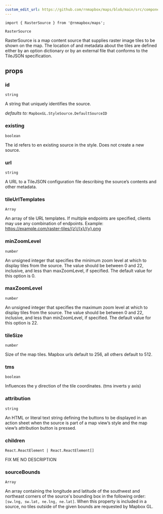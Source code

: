 ```yaml
---
custom_edit_url: https://github.com/rnmapbox/maps/blob/main/src/components/RasterSource.tsx
---
```


  

```tsx
import { RasterSource } from '@rnmapbox/maps';

RasterSource

```
RasterSource is a map content source that supplies raster image tiles to be shown on the map.
The location of and metadata about the tiles are defined either by an option dictionary
or by an external file that conforms to the TileJSON specification.

## props

  
### id

```tsx
string
```
A string that uniquely identifies the source.

  _defaults to:_ `MapboxGL.StyleSource.DefaultSourceID`

  
### existing

```tsx
boolean
```
The id refers to en existing source in the style. Does not create a new source.


  
### url

```tsx
string
```
A URL to a TileJSON configuration file describing the source’s contents and other metadata.


  
### tileUrlTemplates

```tsx
Array
```
An array of tile URL templates. If multiple endpoints are specified, clients may use any combination of endpoints.
Example: https://example.com/raster-tiles/{z}/{x}/{y}.png


  
### minZoomLevel

```tsx
number
```
An unsigned integer that specifies the minimum zoom level at which to display tiles from the source.
The value should be between 0 and 22, inclusive, and less than
maxZoomLevel, if specified. The default value for this option is 0.


  
### maxZoomLevel

```tsx
number
```
An unsigned integer that specifies the maximum zoom level at which to display tiles from the source.
The value should be between 0 and 22, inclusive, and less than
minZoomLevel, if specified. The default value for this option is 22.


  
### tileSize

```tsx
number
```
Size of the map tiles.
Mapbox urls default to 256, all others default to 512.


  
### tms

```tsx
boolean
```
Influences the y direction of the tile coordinates. (tms inverts y axis)


  
### attribution

```tsx
string
```
An HTML or literal text string defining the buttons to be displayed in an action sheet when the
source is part of a map view’s style and the map view’s attribution button is pressed.


  
### children

```tsx
React.ReactElement | React.ReactElement[]
```
FIX ME NO DESCRIPTION


  
### sourceBounds

```tsx
Array
```
An array containing the longitude and latitude of the southwest and northeast corners of
the source's bounding box in the following order: `[sw.lng, sw.lat, ne.lng, ne.lat]`.
When this property is included in a source, no tiles outside of the given bounds are requested by Mapbox GL.


  






